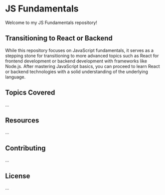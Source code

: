 # JS Fundamentals

Welcome to my JS Fundamentals repository! 

## Transitioning to React or Backend

While this repository focuses on JavaScript fundamentals, it serves as a stepping stone for transitioning to more advanced topics such as React for frontend development or backend development with frameworks like Node.js. After mastering JavaScript basics, you can proceed to learn React or backend technologies with a solid understanding of the underlying language.

## Topics Covered

...

## Resources

...

## Contributing

...

## License

...
